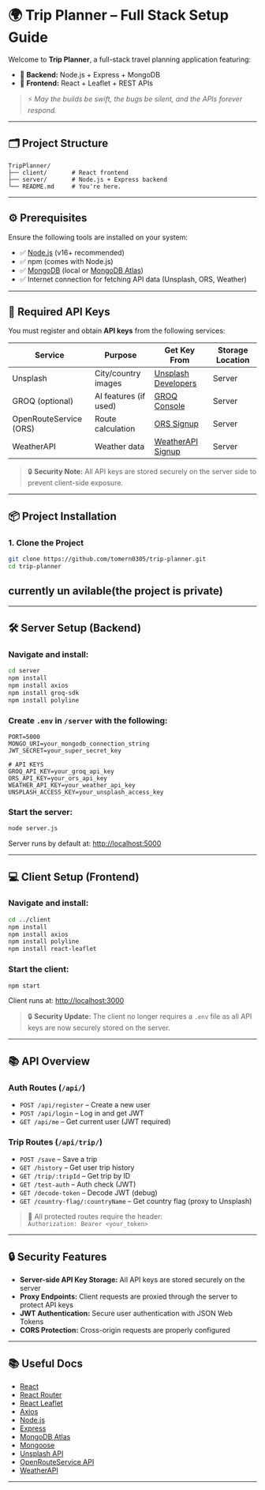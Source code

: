 # 🌍 Trip Planner – Full Stack Setup Guide

Welcome to **Trip Planner**, a full-stack travel planning application featuring:

- 🧭 **Backend:** Node.js + Express + MongoDB
- 🎨 **Frontend:** React + Leaflet + REST APIs

> ⚡️ *May the builds be swift, the bugs be silent, and the APIs forever respond.*

---

## 🗂️ Project Structure

```
TripPlanner/
├── client/       # React frontend
├── server/       # Node.js + Express backend
└── README.md     # You're here.
```

---

## ⚙️ Prerequisites

Ensure the following tools are installed on your system:

- ✅ [Node.js](https://nodejs.org/) (v16+ recommended)
- ✅ npm (comes with Node.js)
- ✅ [MongoDB](https://www.mongodb.com/) (local or [MongoDB Atlas](https://www.mongodb.com/cloud/atlas))
- ✅ Internet connection for fetching API data (Unsplash, ORS, Weather)

---

## 🔐 Required API Keys

You must register and obtain **API keys** from the following services:

| Service               | Purpose                 | Get Key From                                | Storage Location |
|-----------------------|--------------------------|----------------------------------------------|------------------|
| Unsplash              | City/country images      | [Unsplash Developers](https://unsplash.com/developers) | Server |
| GROQ (optional)       | AI features (if used)    | [GROQ Console](https://console.groq.com/keys) | Server |
| OpenRouteService (ORS)| Route calculation        | [ORS Signup](https://openrouteservice.org/dev/#/signup) | Server |
| WeatherAPI            | Weather data             | [WeatherAPI Signup](https://www.weatherapi.com/signup.aspx) | Server |

> 🔒 **Security Note:** All API keys are stored securely on the server side to prevent client-side exposure.

---

## 📦 Project Installation

### 1. Clone the Project

```bash
git clone https://github.com/tomern0305/trip-planner.git
cd trip-planner
```
## currently un avilable(the project is private)
---

## 🛠️ Server Setup (Backend)

### Navigate and install:

```bash
cd server
npm install
npm install axios
npm install groq-sdk
npm install polyline
```

### Create `.env` in `/server` with the following:

```env
PORT=5000
MONGO_URI=your_mongodb_connection_string
JWT_SECRET=your_super_secret_key

# API KEYS
GROQ_API_KEY=your_groq_api_key
ORS_API_KEY=your_ors_api_key
WEATHER_API_KEY=your_weather_api_key
UNSPLASH_ACCESS_KEY=your_unsplash_access_key
```

### Start the server:

```bash
node server.js
```

Server runs by default at: [http://localhost:5000](http://localhost:5000)

---

## 💻 Client Setup (Frontend)

### Navigate and install:

```bash
cd ../client
npm install
npm install axios
npm install polyline
npm install react-leaflet
```

### Start the client:

```bash
npm start
```

Client runs at: [http://localhost:3000](http://localhost:3000)

> 🔒 **Security Update:** The client no longer requires a `.env` file as all API keys are now securely stored on the server.

---

## 📚 API Overview

### Auth Routes (`/api/`)

- `POST /api/register` – Create a new user
- `POST /api/login` – Log in and get JWT
- `GET /api/me` – Get current user (JWT required)

### Trip Routes (`/api/trip/`)

- `POST /save` – Save a trip
- `GET /history` – Get user trip history
- `GET /trip/:tripId` – Get trip by ID
- `GET /test-auth` – Auth check (JWT)
- `GET /decode-token` – Decode JWT (debug)
- `GET /country-flag/:countryName` – Get country flag (proxy to Unsplash)

> 🔐 All protected routes require the header:  
> `Authorization: Bearer <your_token>`

---

## 🔒 Security Features

- **Server-side API Key Storage:** All API keys are stored securely on the server
- **Proxy Endpoints:** Client requests are proxied through the server to protect API keys
- **JWT Authentication:** Secure user authentication with JSON Web Tokens
- **CORS Protection:** Cross-origin requests are properly configured

---

## 📚 Useful Docs

- [React](https://reactjs.org/)
- [React Router](https://reactrouter.com/)
- [React Leaflet](https://react-leaflet.js.org/)
- [Axios](https://axios-http.com/)
- [Node.js](https://nodejs.org/)
- [Express](https://expressjs.com/)
- [MongoDB Atlas](https://www.mongodb.com/cloud/atlas)
- [Mongoose](https://mongoosejs.com/)
- [Unsplash API](https://unsplash.com/developers)
- [OpenRouteService API](https://openrouteservice.org/dev/#/signup)
- [WeatherAPI](https://www.weatherapi.com/)

---

